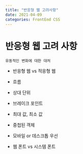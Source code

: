 ```yaml
---
title: "반응형 웹 고려사항"
date: 2021-04-09
categories: FrontEnd CSS
---
```


# 반응형 웹 고려 사항

    유동적인 변화에 대한 대처

- 반응형 웹 vs 적응형 웹

- 흐름

- 상대 단위

- 브레이크 포인트

- 최대 값, 최소 값

- 중첩된 객체

- 모바일 or 데스크톱 우선

- 웹 폰트 vs 시스템 폰트
